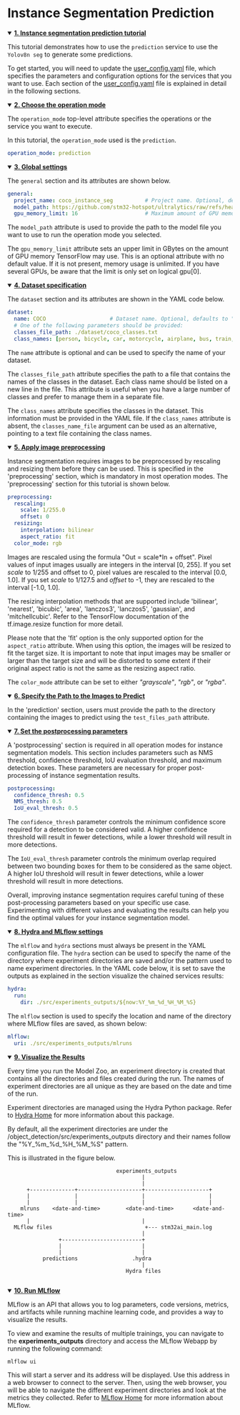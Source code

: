 # Instance Segmentation Prediction

<details open><summary><a href="#1"><b>1. Instance segmentation prediction tutorial</b></a></summary><a id="1"></a>

This tutorial demonstrates how to use the `prediction` service to use the `Yolov8n seg` to generate some predictions.

To get started, you will need to update the [user_config.yaml](../user_config.yaml) file, which specifies the parameters and configuration options for the services that you want to use. Each section of the [user_config.yaml](../user_config.yaml) file is explained in detail in the following sections.

<details open><summary><a href="#2"><b>2. Choose the operation mode</b></a></summary><a id="2"></a>

The `operation_mode` top-level attribute specifies the operations or the service you want to execute. 

In this tutorial, the `operation_mode` used is the `prediction`.

```yaml
operation_mode: prediction
```

</details></ul>
<details open><summary><a href="#3"><b>3. Global settings</b></a></summary><a id="3"></a>

The `general` section and its attributes are shown below.

```yaml
general:
  project_name: coco_instance_seg          # Project name. Optional, defaults to "<unnamed>".
  model_path: https://github.com/stm32-hotspot/ultralytics/raw/refs/heads/main/examples/YOLOv8-STEdgeAI/stedgeai_models/segmentation/yolov8n_256_quant_pc_ii_seg_coco-st.tflite
  gpu_memory_limit: 16                     # Maximum amount of GPU memory in GBytes that TensorFlow may use (an integer).
```

The `model_path` attribute is used to provide the path to the model file you want to use to run the operation mode you selected.

The `gpu_memory_limit` attribute sets an upper limit in GBytes on the amount of GPU memory TensorFlow may use. This is an optional attribute with no default value. If it is not present, memory usage is unlimited. If you have several GPUs, be aware that the limit is only set on logical gpu[0].

</details></ul>
<details open><summary><a href="#4"><b>4. Dataset specification</b></a></summary><a id="4"></a>

The `dataset` section and its attributes are shown in the YAML code below.

```yaml
dataset:
  name: COCO                    # Dataset name. Optional, defaults to "<unnamed>".
  # One of the following parameters should be provided:
  classes_file_path: ./dataset/coco_classes.txt
  class_names: [person, bicycle, car, motorcycle, airplane, bus, train, ...] # Names of the classes in the dataset.
```

The `name` attribute is optional and can be used to specify the name of your dataset.

The `classes_file_path` attribute specifies the path to a file that contains the names of the classes in the dataset. Each class name should be listed on a new line in the file. This attribute is useful when you have a large number of classes and prefer to manage them in a separate file.

The `class_names` attribute specifies the classes in the dataset. This information must be provided in the YAML file. If the `class_names` attribute is absent, the `classes_name_file` argument can be used as an alternative, pointing to a text file containing the class names.

</details></ul>
<details open><summary><a href="#5"><b>5. Apply image preprocessing</b></a></summary><a id="5"></a>

Instance segmentation requires images to be preprocessed by rescaling and resizing them before they can be used. This is specified in the 'preprocessing' section, which is mandatory in most operation modes. The 'preprocessing' section for this tutorial is shown below.

```yaml
preprocessing:
  rescaling:
    scale: 1/255.0
    offset: 0
  resizing:
    interpolation: bilinear
    aspect_ratio: fit
  color_mode: rgb
```

Images are rescaled using the formula "Out = scale\*In + offset". Pixel values of input images usually are integers in the interval [0, 255]. If you set *scale* to 1/255 and offset to 0, pixel values are rescaled to the interval [0.0, 1.0]. If you set *scale* to 1/127.5 and *offset* to -1, they are rescaled to the interval [-1.0, 1.0].

The resizing interpolation methods that are supported include 'bilinear', 'nearest', 'bicubic', 'area', 'lanczos3', 'lanczos5', 'gaussian', and 'mitchellcubic'. Refer to the TensorFlow documentation of the tf.image.resize function for more detail.

Please note that the 'fit' option is the only supported option for the `aspect_ratio` attribute. When using this option, the images will be resized to fit the target size. It is important to note that input images may be smaller or larger than the target size and will be distorted to some extent if their original aspect ratio is not the same as the resizing aspect ratio.

The `color_mode` attribute can be set to either *"grayscale"*, *"rgb"*, or *"rgba"*.

</details></ul>
<details open><summary><a href="#6"><b>6. Specify the Path to the Images to Predict</b></a></summary><a id="6"></a>

In the 'prediction' section, users must provide the path to the directory containing the images to predict using the `test_files_path` attribute.

<details open><summary><a href="#7"><b>7. Set the postprocessing parameters</b></a></summary><a id="7"></a>

A 'postprocessing' section is required in all operation modes for instance segmentation models. This section includes parameters such as NMS threshold, confidence threshold, IoU evaluation threshold, and maximum detection boxes. These parameters are necessary for proper post-processing of instance segmentation results.

```yaml
postprocessing:
  confidence_thresh: 0.5
  NMS_thresh: 0.5
  IoU_eval_thresh: 0.5
```

The `confidence_thresh` parameter controls the minimum confidence score required for a detection to be considered valid. A higher confidence threshold will result in fewer detections, while a lower threshold will result in more detections.

The `IoU_eval_thresh` parameter controls the minimum overlap required between two bounding boxes for them to be considered as the same object. A higher IoU threshold will result in fewer detections, while a lower threshold will result in more detections.

Overall, improving instance segmentation requires careful tuning of these post-processing parameters based on your specific use case. Experimenting with different values and evaluating the results can help you find the optimal values for your instance segmentation model.

</details></ul>
<details open><summary><a href="#8"><b>8. Hydra and MLflow settings</b></a></summary><a id="8"></a>

The `mlflow` and `hydra` sections must always be present in the YAML configuration file. The `hydra` section can be used to specify the name of the directory where experiment directories are saved and/or the pattern used to name experiment directories. In the YAML code below, it is set to save the outputs as explained in the section <a id="4">visualize the chained services results</a>:

```yaml
hydra:
  run:
    dir: ./src/experiments_outputs/${now:%Y_%m_%d_%H_%M_%S}
```

The `mlflow` section is used to specify the location and name of the directory where MLflow files are saved, as shown below:

```yaml
mlflow:
  uri: ./src/experiments_outputs/mlruns
```

</details></ul>
</details>

<details open><summary><a href="#9"><b>9. Visualize the Results</b></a></summary><a id="9"></a>

Every time you run the Model Zoo, an experiment directory is created that contains all the directories and files created during the run. The names of experiment directories are all unique as they are based on the date and time of the run.

Experiment directories are managed using the Hydra Python package. Refer to [Hydra Home](https://hydra.cc/) for more information about this package.

By default, all the experiment directories are under the <MODEL-ZOO-ROOT>/object_detection/src/experiments_outputs directory and their names follow the "%Y_%m_%d_%H_%M_%S" pattern.

This is illustrated in the figure below.

```
                                  experiments_outputs
                                          |
                                          |
      +--------------+--------------------+--------------------+
      |              |                    |                    |
      |              |                    |                    |
    mlruns    <date-and-time>        <date-and-time>      <date-and-time> 
      |                                   |              
  MLflow files                             +--- stm32ai_main.log                      
                                          |
                +-------------------------+
                |                         |                                           
                |                         |                                
           predictions                 .hydra
                                          |                               
                                     Hydra files
                                        
```

</details></ul>
<details open><summary><a href="#10"><b>10. Run MLflow</b></a></summary><a id="10"></a>

MLflow is an API that allows you to log parameters, code versions, metrics, and artifacts while running machine learning code, and provides a way to visualize the results.

To view and examine the results of multiple trainings, you can navigate to the **experiments_outputs** directory and access the MLflow Webapp by running the following command:

```bash
mlflow ui
```

This will start a server and its address will be displayed. Use this address in a web browser to connect to the server. Then, using the web browser, you will be able to navigate the different experiment directories and look at the metrics they collected. Refer to [MLflow Home](https://mlflow.org/) for more information about MLflow.

</details></ul>
</details>
